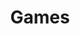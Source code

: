 ---
title: Games
layout: category
permalink: /categories/games/
taxonomy: Game
author_profile: true
---